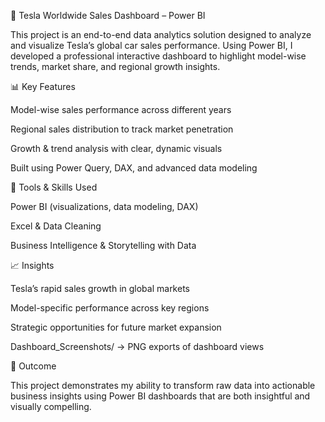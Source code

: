 🚗 Tesla Worldwide Sales Dashboard – Power BI

This project is an end-to-end data analytics solution designed to analyze and visualize Tesla’s global car sales performance. Using Power BI, I developed a professional interactive dashboard to highlight model-wise trends, market share, and regional growth insights.

📊 Key Features

Model-wise sales performance across different years

Regional sales distribution to track market penetration

Growth & trend analysis with clear, dynamic visuals

Built using Power Query, DAX, and advanced data modeling

🔧 Tools & Skills Used

Power BI (visualizations, data modeling, DAX)

Excel & Data Cleaning

Business Intelligence & Storytelling with Data

📈 Insights

Tesla’s rapid sales growth in global markets

Model-specific performance across key regions

Strategic opportunities for future market expansion

Dashboard_Screenshots/ → PNG exports of dashboard views

🚀 Outcome

This project demonstrates my ability to transform raw data into actionable business insights using Power BI dashboards that are both insightful and visually compelling.
